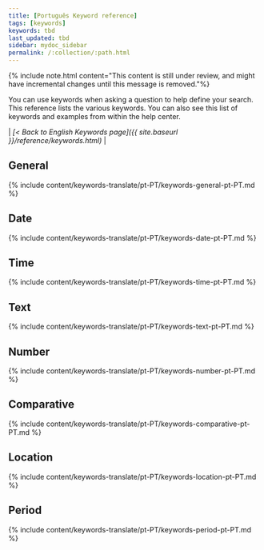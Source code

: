 ```yaml
---
title: [Português Keyword reference]
tags: [keywords]
keywords: tbd
last_updated: tbd
sidebar: mydoc_sidebar
permalink: /:collection/:path.html
---
```

{% include note.html content="This content is still under review, and might have incremental changes until this message is removed."%}

You can use keywords when asking a question to help define your search. This
reference lists the various keywords. You can also see this list of keywords and
examples from within the help center.

| _[< Back to English Keywords page]({{ site.baseurl }}/reference/keywords.html)_ |

## General

{% include content/keywords-translate/pt-PT/keywords-general-pt-PT.md %}

## Date

{% include content/keywords-translate/pt-PT/keywords-date-pt-PT.md %}

## Time

{% include content/keywords-translate/pt-PT/keywords-time-pt-PT.md %}

## Text

{% include content/keywords-translate/pt-PT/keywords-text-pt-PT.md %}

## Number

{% include content/keywords-translate/pt-PT/keywords-number-pt-PT.md %}

## Comparative

{% include content/keywords-translate/pt-PT/keywords-comparative-pt-PT.md %}

## Location

{% include content/keywords-translate/pt-PT/keywords-location-pt-PT.md %}

## Period

{% include content/keywords-translate/pt-PT/keywords-period-pt-PT.md %}

<!-- ## Help

{% include content/keywords-translate/pt-PT/keywords-help-pt-PT.md %} -->
